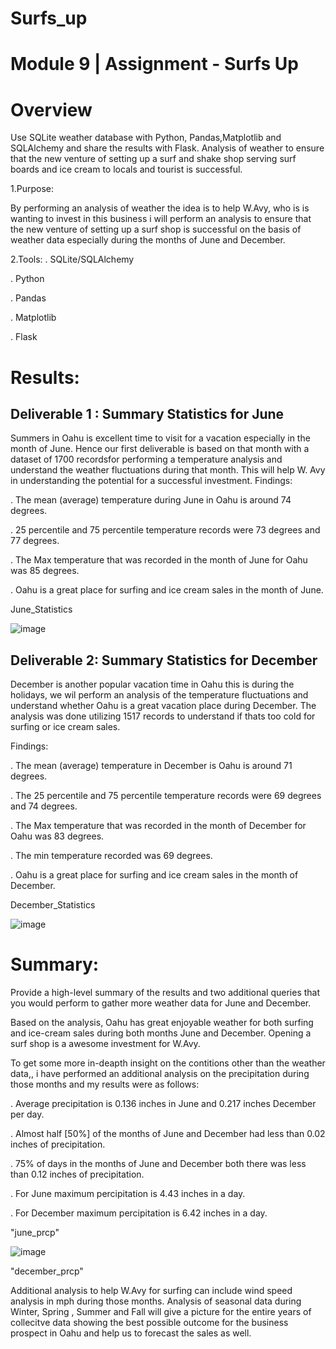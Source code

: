 # Surfs_up

# Module 9 | Assignment - Surfs Up

# Overview
Use SQLite weather database with Python, Pandas,Matplotlib and SQLAlchemy and share the results with Flask.
Analysis of weather to ensure that the new venture of setting up a surf and shake shop serving surf boards and ice cream to locals and tourist is successful. 

1.Purpose:

By performing an analysis of weather the idea is to help W.Avy, who is is wanting to invest in this business i will perform an analysis to ensure that the new venture of setting up a surf shop is successful on the basis of weather data especially during the months of June and December. 

2.Tools:
. SQLite/SQLAlchemy

. Python

. Pandas

. Matplotlib

. Flask


# Results:
## Deliverable 1 : Summary Statistics for June
Summers in Oahu is excellent time to visit for a vacation especially in the month of June. Hence our first deliverable is based on that month with a dataset of 1700 recordsfor performing a temperature analysis and understand the weather fluctuations during that month. This will help W. Avy in understanding the potential for a successful investment.
Findings:

. The mean (average) temperature during June in Oahu is around 74 degrees.

. 25 percentile and 75 percentile temperature records were 73 degrees and 77 degrees. 

. The Max temperature that was recorded in the month of June for Oahu was 85 degrees.

. Oahu is a great place for surfing and ice cream sales in the month of June.

June_Statistics


![image](https://user-images.githubusercontent.com/96351897/156941798-c6fa2649-e662-402f-b6c5-8fe917e65764.png)


## Deliverable 2: Summary Statistics for December

December is another popular vacation time in Oahu this is during the holidays, we wil perform an analysis of the temperature fluctuations and understand whether Oahu is a great vacation place during December. The analysis was done utilizing 1517 records to understand if thats too cold for surfing or ice cream sales.

Findings:

. The mean (average) temperature in December is Oahu is around 71 degrees.

. The 25 percentile and 75 percentile temperature records were 69 degrees and 74 degrees. 

. The Max temperature that was recorded in the month of December for Oahu was 83 degrees.

. The min temperature recorded was 69 degrees.

. Oahu is a great place for surfing and ice cream sales in the month of December.

December_Statistics


![image](https://user-images.githubusercontent.com/96351897/156941807-a25bbe8e-fed3-4c6b-ab22-87f5411437e3.png)




# Summary: 

Provide a high-level summary of the results and two additional queries that you would perform to gather more weather data for June and December.

Based on the analysis, Oahu has great enjoyable weather for both surfing and ice-cream sales during both months June and December. Opening a surf shop is a awesome investment for W.Avy.

To get some more in-deapth insight on the contitions other than the weather data,, i have performed an additional analysis on the precipitation during those months and my results were as follows:

. Average precipitation is 0.136 inches in June and 0.217 inches December per day.

. Almost half [50%] of the months of June and December had less than 0.02 inches of precipitation. 

. 75% of days in the months of June and December both there was less than 0.12 inches of precipitation.

. For June maximum percipitation is 4.43 inches in a day.

. For December maximum percipitation is 6.42 inches in a day.


"june_prcp" 


![image](https://user-images.githubusercontent.com/96351897/156941830-a5bb0973-956a-465a-9b40-d941f4c33f37.png)





"december_prcp"




Additional analysis to help W.Avy for surfing can include wind speed analysis in mph during those months. Analysis of seasonal data during Winter, Spring , Summer and Fall will give a picture for the entire years of collecitve data showing the best possible outcome for the business prospect in Oahu and help us to forecast the sales as well.
